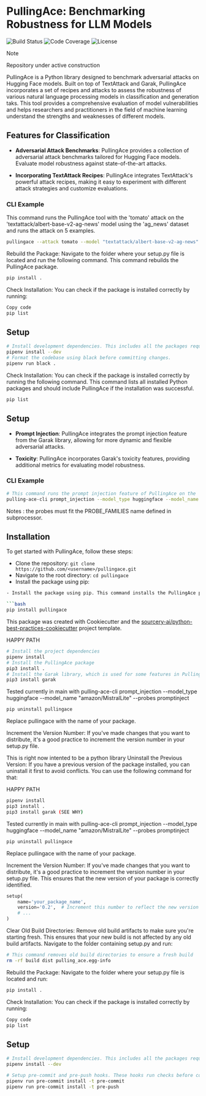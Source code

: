 # PullingAce: Benchmarking Robustness for LLM Models

![Build Status](https://img.shields.io/badge/build-passing-brightgreen)
![Code Coverage](https://img.shields.io/badge/coverage-100%25-brightgreen)
![License](https://img.shields.io/badge/license-MIT-blue)

> [!NOTE]
> Repository under active construction

PullingAce is a Python library designed to benchmark adversarial attacks on Hugging Face models. Built on top of TextAttack and Garak, PullingAce incorporates a set of recipes and attacks to assess the robustness of various natural language processing models in classification and generation taks. This tool provides a comprehensive evaluation of model vulnerabilities and helps researchers and practitioners in the field of machine learning understand the strengths and weaknesses of different models.

## Features for Classification

- **Adversarial Attack Benchmarks**: PullingAce provides a collection of adversarial attack benchmarks tailored for Hugging Face models. Evaluate model robustness against state-of-the-art attacks.

- **Incorporating TextAttack Recipes**: PullingAce integrates TextAttack's powerful attack recipes, making it easy to experiment with different attack strategies and customize evaluations.

### CLI Example
This command runs the PullingAce tool with the 'tomato' attack on the 'textattack/albert-base-v2-ag-news' model using the 'ag_news' dataset and runs the attack on 5 examples.
```bash
pullingace --attack tomato --model "textattack/albert-base-v2-ag-news" --dataset "ag_news" --num-examples 5
```


Rebuild the Package: Navigate to the folder where your setup.py file is located and run the following command. This command rebuilds the PullingAce package.

```bash
pip install .
```

Check Installation: You can check if the package is installed correctly by running:

```bash
Copy code
pip list
```

## Setup
```sh
# Install development dependencies. This includes all the packages required for development and testing.
pipenv install --dev
# Format the codebase using black before committing changes.
pipenv run black .
```

Check Installation: You can check if the package is installed correctly by running the following command. This command lists all installed Python packages and should include PullingAce if the installation was successful.

```bash
pip list
```

## Setup

- **Prompt Injection**: PullingAce integrates the prompt injection feature from the Garak library, allowing for more dynamic and flexible adversarial attacks.

- **Toxicity**: PullingAce incorporates Garak's toxicity features, providing additional metrics for evaluating model robustness.

### CLI Example
```bash
# This command runs the prompt injection feature of PullingAce on the 'amazon/MistralLite' model using the 'promptinject' probes.
pulling-ace-cli prompt_injection --model_type huggingface --model_name "amazon/MistralLite" --probes promptinject
```
Notes : the probes must fit the PROBE_FAMILIES name defined in subprocessor.

## Installation

To get started with PullingAce, follow these steps:

- Clone the repository: `git clone https://github.com/<username>/pullingace.git`
- Navigate to the root directory: `cd pullingace`
- Install the package using pip:

```bash
- Install the package using pip. This command installs the PullingAce package:

```bash
pip install pullingace
```

This package was created with Cookiecutter and the [sourcery-ai/python-best-practices-cookiecutter](https://github.com/sourcery-ai/python-best-practices-cookiecutter) project template.

HAPPY PATH 
```bash
# Install the project dependencies
pipenv install
# Install the PullingAce package
pip3 install .
# Install the Garak library, which is used for some features in PullingAce
pip3 install garak
```
Tested currently in main with pulling-ace-cli prompt_injection --model_type huggingface --model_name "amazon/MistralLite" --probes promptinject


```bash
pip uninstall pullingace
```
Replace  pullingace with the name of your package.

Increment the Version Number: If you've made changes that you want to distribute, it's a good practice to increment the version number in your setup.py file.

This is right now intented to be a python library 
Uninstall the Previous Version: If you have a previous version of the package installed, you can uninstall it first to avoid conflicts. You can use the following command for that:

HAPPY PATH 
```bash
pipenv install
pip3 install .
pip3 install garak (SEE WHY)
```
Tested currently in main with pulling-ace-cli prompt_injection --model_type huggingface --model_name "amazon/MistralLite" --probes promptinject


```bash
pip uninstall pullingace
```
Replace  pullingace with the name of your package.

Increment the Version Number: If you've made changes that you want to distribute, it's a good practice to increment the version number in your setup.py file. This ensures that the new version of your package is correctly identified.

```python
setup(
    name='your_package_name',
    version='0.2',  # Increment this number to reflect the new version of your package
    # ...
)
```
Clear Old Build Directories: Remove old build artifacts to make sure you're starting fresh. This ensures that your new build is not affected by any old build artifacts. Navigate to the folder containing setup.py and run:

```bash
# This command removes old build directories to ensure a fresh build
rm -rf build dist pulling_ace.egg-info
```


Rebuild the Package: Navigate to the folder where your setup.py file is located and run:

```bash
pip install .
```

Check Installation: You can check if the package is installed correctly by running:

```bash
Copy code
pip list
```

## Setup
```sh
# Install development dependencies. This includes all the packages required for development and testing.
pipenv install --dev

# Setup pre-commit and pre-push hooks. These hooks run checks before commits and pushes to ensure code quality.
pipenv run pre-commit install -t pre-commit
pipenv run pre-commit install -t pre-push
```
